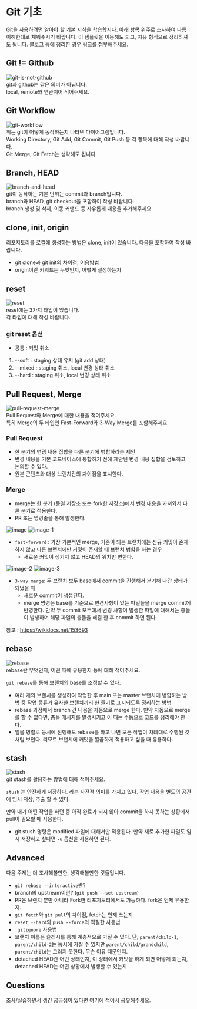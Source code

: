 # Git 기초
Git을 사용하려면 알아야 할 기본 지식을 학습합시다. 아래 항목 위주로 조사하여 나름 이해한대로 채워주시기 바랍니다. 이 템플릿을 이용해도 되고, 자유 형식으로 정리하셔도 됩니다. 블로그 등에 정리한 경우 링크를 첨부해주세요.

## Git != Github
![git-is-not-github](https://user-images.githubusercontent.com/51331195/160232512-3d6686ca-4ae3-4f11-a8d7-c893c0a7526a.png)  
git과 github는 같은 의미가 아닙니다.  
local, remote와 연관지어 적어주세요.

## Git Workflow
![git-workflow](https://cdn-media-1.freecodecamp.org/images/1*iL2J8k4ygQlg3xriKGimbQ.png)  
위는 git이 어떻게 동작하는지 나타낸 다이어그램입니다.  
Working Directory, Git Add, Git Commit, Git Push 등 각 항목에 대해 작성 바랍니다.  
Git Merge, Git Fetch는 생략해도 됩니다.

## Branch, HEAD
![branch-and-head](https://ihatetomatoes.net/wp-content/uploads/2020/04/07-head-pointer.png)  
git이 동작하는 기본 단위는 commit과 branch입니다.  
branch와 HEAD, git checkout을 포함하여 작성 바랍니다.  
branch 생성 및 삭제, 이동 커맨드 등 자유롭게 내용을 추가해주세요.


## clone, init, origin
리포지토리를 로컬에 생성하는 방법은 clone, init이 있습니다. 다음을 포함하여 작성 바랍니다.
- git clone과 git init의 차이점, 이용방법
- origin이란 키워드는 무엇인지, 어떻게 설정하는지

## reset
![reset](https://user-images.githubusercontent.com/51331195/160235594-8836570b-e8bf-484a-bb92-b2bd6d873066.png)  
reset에는 3가지 타입이 있습니다.  
각 타입에 대해 작성 바랍니다.

### git reset 옵션
- 공통 : 커밋 취소
1. --soft : staging 상태 유지 (git add 상태)
2. --mixed : staging 취소, local 변경 상태 취소
3. --hard : staging 취소, local 변경 상태 취소

## Pull Request, Merge
![pull-request-merge](https://atlassianblog.wpengine.com/wp-content/uploads/bitbucket411-blog-1200x-branches2.png)  
Pull Request와 Merge에 대한 내용을 적어주세요.  
특히 Merge의 두 타입인 Fast-Forward와 3-Way Merge를 포함해주세요.

### Pull Request
- 한 분기의 변경 내용 집합을 다른 분기에 병합하라는 제안
- 변경 내용을 기본 코드베이스에 통합하기 전에 제안된 변경 내용 집합을 검토하고 논의할 수 있다.
- 원본 콘텐츠와 대상 브랜치간의 차이점을 표시한다.

### Merge
- merge는 한 분기 (동일 저장소 또는 fork한 저장소)에서 변경 내용을 가져와서 다른 분기로 적용한다.
- PR 또는 명령줄을 통해 발생한다.

![image](https://github.com/user-attachments/assets/dff857c3-dd8a-4722-8bdd-6856d9031f9e)
![image-1](https://github.com/user-attachments/assets/682e983f-e719-4a24-9913-7c121cee27bf)
- `fast-forward` : 가장 기본적인 merge, 기준이 되는 브랜치에는 신규 커밋이 존재하지 않고 다른 브랜치에만 커밋이 존재할 때 브랜치 병합을 하는 경우
	- 새로운 커밋이 생기지 않고 HEAD의 위치만 변한다.

![image-2](https://github.com/user-attachments/assets/37c76559-af6d-400c-93dc-84da12ccb472)
![image-3](https://github.com/user-attachments/assets/536e45ab-4d4f-4548-9d55-632793d47115)
- `3-way merge`: 두 브랜치 보두 base에서 commit을 진행해서 분기해 나간 상태가 되었을 때
	- 새로운 commit이 생성된다.
	- merge 명령은 base를 기준으로 변경사항이 있는 파일들을 merge commit에 반영한다. 만약 두 commit 모두에서 변경 사항이 발생한 파일에 대해서는 충돌이 발생하며 해당 파일의 충돌을 해결 한 후 commit 하면 된다.

참고 : https://wikidocs.net/153693



## rebase
![rebase](https://user-images.githubusercontent.com/51331195/160234052-7fe70f85-5906-4474-b809-782adae92b3c.png)  
rebase란 무엇인지, 어떤 때에 유용한지 등에 대해 적어주세요.

`git rebase`를 통해 브랜치의 base를 조정할 수 있다.
- 여러 개의 브랜치를 생성하여 작업한 후 main 또는 master 브랜치에 병합하는 방법 중 작업 종류가 유사한 브랜치끼리 한 줄기로 표시되도록 정리하는 방법
- rebase 과정에서 branch 간 내용을 자동으로 merge 한다. 만약 자동으로 merge를 할 수 없다면, 충돌 메시지를 발생시키고 이 때는 수동으로 코드를 정리해야 한다.
- 일을 병렬로 동시에 진행해도 rebase를 하고 나면 모든 작업이 차례대로 수행된 것 처럼 보인다. 리모트 브랜치에 커밋을 깔끔하게 적용하고 싶을 때 유용하다.

## stash
![stash](https://d8it4huxumps7.cloudfront.net/bites/wp-content/banners/2023/4/642a663eaff96_git_stash.png)  
git stash를 활용하는 방법에 대해 적어주세요.

`stush` 는 안전하게 저장하다. 라는 사전적 의미를 가지고 있다. 작업 내용을 별도의 공간에 임시 저장, 추출 할 수 있다.

만약 내가 어떤 작업을 하던 중 아직 완료가 되지 않아 commit을 하지 못하는 상황에서 pull이 필요할 때 사용한다. 

- git stush 명령은 modified 파일에 대해서만 적용된다. 만약 새로 추가한 파일도 임시 저장하고 싶다면 `-u` 옵션을 사용하면 된다.

## Advanced
다음 주제는 더 조사해볼만한, 생각해볼만한 것들입니다. 
- `git rebase --interactive`란?
- branch의 upstream이란? (`git push --set-upstream`)
- PR은 브랜치 뿐만 아니라 Fork한 리포지토리에서도 가능하다. fork은 언제 유용한지. 
- `git fetch`와 `git pull`의 차이점, fetch는 언제 쓰는지
- `reset --hard`와 `push --force`의 적절한 사용법
- `.gitignore` 사용법
- 브랜치 이름은 슬래시를 통해 계층적으로 가질 수 있다. 단, `parent/child-1`, `parent/child-2`는 동시에 가질 수 있지만 `parent/child/grandchild`, `parent/child`는 그러지 못한다. 무슨 이유 때문인지. 
- detached HEAD란 어떤 상태인지, 이 상태에서 커밋을 하게 되면 어떻게 되는지, detached HEAD는 어떤 상황에서 발생할 수 있는지

## Questions
조사/실습하면서 생긴 궁금점이 있다면 여기에 적어서 공유해주세요.
